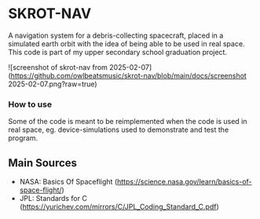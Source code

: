 # SKROT-NAV
A navigation system for a debris-collecting spacecraft, placed in a simulated earth orbit with the idea of being able to be used in real space. This code is part of my upper secondary school graduation project.

![screenshot of skrot-nav from 2025-02-07](https://github.com/owlbeatsmusic/skrot-nav/blob/main/docs/screenshot 2025-02-07.png?raw=true)


### How to use
Some of the code is meant to be reimplemented when the code is used in real space, eg. device-simulations used to demonstrate and test the program.

## Main Sources
 - NASA: Basics Of Spaceflight (https://science.nasa.gov/learn/basics-of-space-flight/)
 - JPL: Standards for C (https://yurichev.com/mirrors/C/JPL_Coding_Standard_C.pdf)
 
 